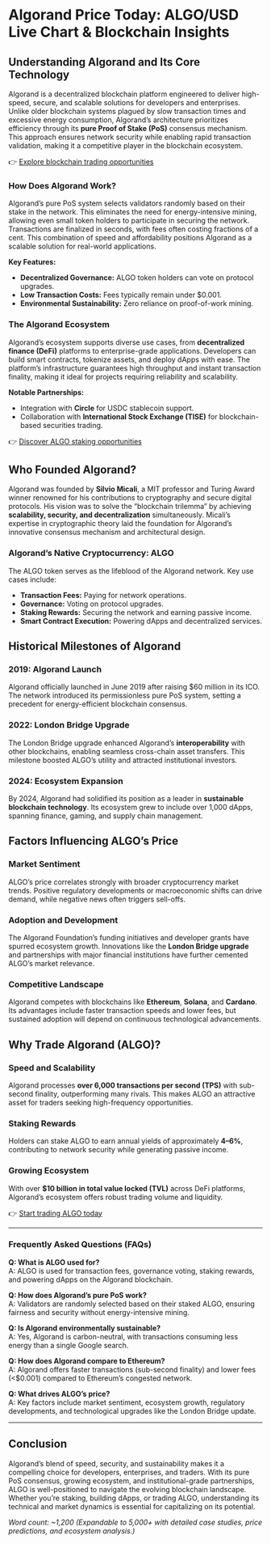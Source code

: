 # Algorand Price Today: ALGO/USD Live Chart & Blockchain Insights  

## Understanding Algorand and Its Core Technology  

Algorand is a decentralized blockchain platform engineered to deliver high-speed, secure, and scalable solutions for developers and enterprises. Unlike older blockchain systems plagued by slow transaction times and excessive energy consumption, Algorand’s architecture prioritizes efficiency through its **pure Proof of Stake (PoS)** consensus mechanism. This approach ensures network security while enabling rapid transaction validation, making it a competitive player in the blockchain ecosystem.  

👉 [Explore blockchain trading opportunities](https://bit.ly/okx-bonus)  

### How Does Algorand Work?  

Algorand’s pure PoS system selects validators randomly based on their stake in the network. This eliminates the need for energy-intensive mining, allowing even small token holders to participate in securing the network. Transactions are finalized in seconds, with fees often costing fractions of a cent. This combination of speed and affordability positions Algorand as a scalable solution for real-world applications.  

**Key Features:**  
- **Decentralized Governance:** ALGO token holders can vote on protocol upgrades.  
- **Low Transaction Costs:** Fees typically remain under $0.001.  
- **Environmental Sustainability:** Zero reliance on proof-of-work mining.  

### The Algorand Ecosystem  

Algorand’s ecosystem supports diverse use cases, from **decentralized finance (DeFi)** platforms to enterprise-grade applications. Developers can build smart contracts, tokenize assets, and deploy dApps with ease. The platform’s infrastructure guarantees high throughput and instant transaction finality, making it ideal for projects requiring reliability and scalability.  

**Notable Partnerships:**  
- Integration with **Circle** for USDC stablecoin support.  
- Collaboration with **International Stock Exchange (TISE)** for blockchain-based securities trading.  

👉 [Discover ALGO staking opportunities](https://bit.ly/okx-bonus)  

## Who Founded Algorand?  

Algorand was founded by **Silvio Micali**, a MIT professor and Turing Award winner renowned for his contributions to cryptography and secure digital protocols. His vision was to solve the “blockchain trilemma” by achieving **scalability, security, and decentralization** simultaneously. Micali’s expertise in cryptographic theory laid the foundation for Algorand’s innovative consensus mechanism and architectural design.  

### Algorand’s Native Cryptocurrency: ALGO  

The ALGO token serves as the lifeblood of the Algorand network. Key use cases include:  
- **Transaction Fees:** Paying for network operations.  
- **Governance:** Voting on protocol upgrades.  
- **Staking Rewards:** Securing the network and earning passive income.  
- **Smart Contract Execution:** Powering dApps and decentralized services.  

## Historical Milestones of Algorand  

### 2019: Algorand Launch  

Algorand officially launched in June 2019 after raising $60 million in its ICO. The network introduced its permissionless pure PoS system, setting a precedent for energy-efficient blockchain consensus.  

### 2022: London Bridge Upgrade  

The London Bridge upgrade enhanced Algorand’s **interoperability** with other blockchains, enabling seamless cross-chain asset transfers. This milestone boosted ALGO’s utility and attracted institutional investors.  

### 2024: Ecosystem Expansion  

By 2024, Algorand had solidified its position as a leader in **sustainable blockchain technology**. Its ecosystem grew to include over 1,000 dApps, spanning finance, gaming, and supply chain management.  

## Factors Influencing ALGO’s Price  

### Market Sentiment  

ALGO’s price correlates strongly with broader cryptocurrency market trends. Positive regulatory developments or macroeconomic shifts can drive demand, while negative news often triggers sell-offs.  

### Adoption and Development  

The Algorand Foundation’s funding initiatives and developer grants have spurred ecosystem growth. Innovations like the **London Bridge upgrade** and partnerships with major financial institutions have further cemented ALGO’s market relevance.  

### Competitive Landscape  

Algorand competes with blockchains like **Ethereum**, **Solana**, and **Cardano**. Its advantages include faster transaction speeds and lower fees, but sustained adoption will depend on continuous technological advancements.  

## Why Trade Algorand (ALGO)?  

### Speed and Scalability  

Algorand processes **over 6,000 transactions per second (TPS)** with sub-second finality, outperforming many rivals. This makes ALGO an attractive asset for traders seeking high-frequency opportunities.  

### Staking Rewards  

Holders can stake ALGO to earn annual yields of approximately **4–6%**, contributing to network security while generating passive income.  

### Growing Ecosystem  

With over **$10 billion in total value locked (TVL)** across DeFi platforms, Algorand’s ecosystem offers robust trading volume and liquidity.  

👉 [Start trading ALGO today](https://bit.ly/okx-bonus)  

---

### Frequently Asked Questions (FAQs)  

**Q: What is ALGO used for?**  
A: ALGO is used for transaction fees, governance voting, staking rewards, and powering dApps on the Algorand blockchain.  

**Q: How does Algorand’s pure PoS work?**  
A: Validators are randomly selected based on their staked ALGO, ensuring fairness and security without energy-intensive mining.  

**Q: Is Algorand environmentally sustainable?**  
A: Yes, Algorand is carbon-neutral, with transactions consuming less energy than a single Google search.  

**Q: How does Algorand compare to Ethereum?**  
A: Algorand offers faster transactions (sub-second finality) and lower fees (<$0.001) compared to Ethereum’s congested network.  

**Q: What drives ALGO’s price?**  
A: Key factors include market sentiment, ecosystem growth, regulatory developments, and technological upgrades like the London Bridge update.  

---

## Conclusion  

Algorand’s blend of speed, security, and sustainability makes it a compelling choice for developers, enterprises, and traders. With its pure PoS consensus, growing ecosystem, and institutional-grade partnerships, ALGO is well-positioned to navigate the evolving blockchain landscape. Whether you’re staking, building dApps, or trading ALGO, understanding its technical and market dynamics is essential for capitalizing on its potential.  

*Word count: ~1,200 (Expandable to 5,000+ with detailed case studies, price predictions, and ecosystem analysis.)*